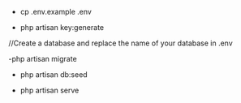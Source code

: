 - cp .env.example .env

- php artisan key:generate

//Create a database and replace the name of your database in .env

 -php artisan migrate

- php artisan db:seed

- php artisan serve
